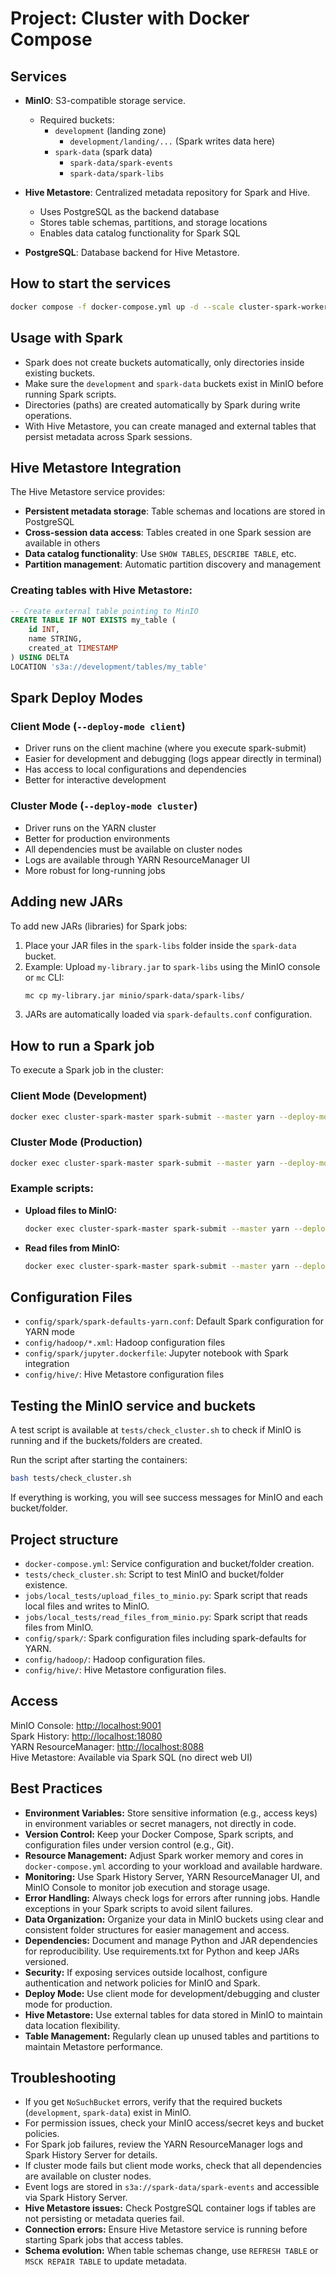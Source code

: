 # Project: Cluster with Docker Compose

## Services

- **MinIO**: S3-compatible storage service.
  - Required buckets:
    - `development` (landing zone)
      - `development/landing/...` (Spark writes data here)
    - `spark-data` (spark data)
      - `spark-data/spark-events`
      - `spark-data/spark-libs`

- **Hive Metastore**: Centralized metadata repository for Spark and Hive.
  - Uses PostgreSQL as the backend database
  - Stores table schemas, partitions, and storage locations
  - Enables data catalog functionality for Spark SQL

- **PostgreSQL**: Database backend for Hive Metastore.

## How to start the services

```bash
docker compose -f docker-compose.yml up -d --scale cluster-spark-worker=3
```

## Usage with Spark

- Spark does not create buckets automatically, only directories inside existing buckets.
- Make sure the `development` and `spark-data` buckets exist in MinIO before running Spark scripts.
- Directories (paths) are created automatically by Spark during write operations.
- With Hive Metastore, you can create managed and external tables that persist metadata across Spark sessions.

## Hive Metastore Integration

The Hive Metastore service provides:
- **Persistent metadata storage**: Table schemas and locations are stored in PostgreSQL
- **Cross-session data access**: Tables created in one Spark session are available in others
- **Data catalog functionality**: Use `SHOW TABLES`, `DESCRIBE TABLE`, etc.
- **Partition management**: Automatic partition discovery and management

### Creating tables with Hive Metastore:
```sql
-- Create external table pointing to MinIO
CREATE TABLE IF NOT EXISTS my_table (
    id INT,
    name STRING,
    created_at TIMESTAMP
) USING DELTA
LOCATION 's3a://development/tables/my_table'
```

## Spark Deploy Modes

### Client Mode (`--deploy-mode client`)
- Driver runs on the client machine (where you execute spark-submit)
- Easier for development and debugging (logs appear directly in terminal)
- Has access to local configurations and dependencies
- Better for interactive development

### Cluster Mode (`--deploy-mode cluster`)
- Driver runs on the YARN cluster
- Better for production environments
- All dependencies must be available on cluster nodes
- Logs are available through YARN ResourceManager UI
- More robust for long-running jobs

## Adding new JARs

To add new JARs (libraries) for Spark jobs:

1. Place your JAR files in the `spark-libs` folder inside the `spark-data` bucket.
2. Example: Upload `my-library.jar` to `spark-libs` using the MinIO console or `mc` CLI:
   ```bash
   mc cp my-library.jar minio/spark-data/spark-libs/
   ```
3. JARs are automatically loaded via `spark-defaults.conf` configuration.

## How to run a Spark job

To execute a Spark job in the cluster:

### Client Mode (Development)
```bash
docker exec cluster-spark-master spark-submit --master yarn --deploy-mode client /path/to/your_script.py
```

### Cluster Mode (Production)
```bash
docker exec cluster-spark-master spark-submit --master yarn --deploy-mode cluster /path/to/your_script.py
```

### Example scripts:
- **Upload files to MinIO:**
  ```bash
  docker exec cluster-spark-master spark-submit --master yarn --deploy-mode client ./jobs/local_tests/upload_files_to_minio.py
  ```
- **Read files from MinIO:**
  ```bash
  docker exec cluster-spark-master spark-submit --master yarn --deploy-mode client ./jobs/local_tests/read_files_from_minio.py
  ```

## Configuration Files

- `config/spark/spark-defaults-yarn.conf`: Default Spark configuration for YARN mode
- `config/hadoop/*.xml`: Hadoop configuration files
- `config/spark/jupyter.dockerfile`: Jupyter notebook with Spark integration
- `config/hive/`: Hive Metastore configuration files

## Testing the MinIO service and buckets

A test script is available at `tests/check_cluster.sh` to check if MinIO is running and if the buckets/folders are created.

Run the script after starting the containers:

```bash
bash tests/check_cluster.sh
```

If everything is working, you will see success messages for MinIO and each bucket/folder.

## Project structure

- `docker-compose.yml`: Service configuration and bucket/folder creation.
- `tests/check_cluster.sh`: Script to test MinIO and bucket/folder existence.
- `jobs/local_tests/upload_files_to_minio.py`: Spark script that reads local files and writes to MinIO.
- `jobs/local_tests/read_files_from_minio.py`: Spark script that reads files from MinIO.
- `config/spark/`: Spark configuration files including spark-defaults for YARN.
- `config/hadoop/`: Hadoop configuration files.
- `config/hive/`: Hive Metastore configuration files.

## Access

MinIO Console: [http://localhost:9001](http://localhost:9001)  
Spark History: [http://localhost:18080](http://localhost:18080)  
YARN ResourceManager: [http://localhost:8088](http://localhost:8088)  
Hive Metastore: Available via Spark SQL (no direct web UI)

## Best Practices

- **Environment Variables:** Store sensitive information (e.g., access keys) in environment variables or secret managers, not directly in code.
- **Version Control:** Keep your Docker Compose, Spark scripts, and configuration files under version control (e.g., Git).
- **Resource Management:** Adjust Spark worker memory and cores in `docker-compose.yml` according to your workload and available hardware.
- **Monitoring:** Use Spark History Server, YARN ResourceManager UI, and MinIO Console to monitor job execution and storage usage.
- **Error Handling:** Always check logs for errors after running jobs. Handle exceptions in your Spark scripts to avoid silent failures.
- **Data Organization:** Organize your data in MinIO buckets using clear and consistent folder structures for easier management and access.
- **Dependencies:** Document and manage Python and JAR dependencies for reproducibility. Use requirements.txt for Python and keep JARs versioned.
- **Security:** If exposing services outside localhost, configure authentication and network policies for MinIO and Spark.
- **Deploy Mode:** Use client mode for development/debugging and cluster mode for production.
- **Hive Metastore:** Use external tables for data stored in MinIO to maintain data location flexibility.
- **Table Management:** Regularly clean up unused tables and partitions to maintain Metastore performance.

## Troubleshooting

- If you get `NoSuchBucket` errors, verify that the required buckets (`development`, `spark-data`) exist in MinIO.
- For permission issues, check your MinIO access/secret keys and bucket policies.
- For Spark job failures, review the YARN ResourceManager logs and Spark History Server for details.
- If cluster mode fails but client mode works, check that all dependencies are available on cluster nodes.
- Event logs are stored in `s3a://spark-data/spark-events` and accessible via Spark History Server.
- **Hive Metastore issues:** Check PostgreSQL container logs if tables are not persisting or metadata queries fail.
- **Connection errors:** Ensure Hive Metastore service is running before starting Spark jobs that access tables.
- **Schema evolution:** When table schemas change, use `REFRESH TABLE` or `MSCK REPAIR TABLE` to update metadata.

